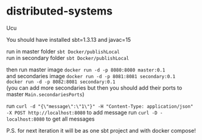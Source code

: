 # distributed-systems
Ucu

You should have installed sbt=1.3.13 and javac=15

run in master folder ```sbt Docker/publishLocal``` \
run in secondary folder ```sbt Docker/publishLocal```

then run master image ```docker run -d -p 8080:8080 master:0.1``` \
and secondaries image ```docker run -d -p 8081:8081 secondary:0.1``` \
```docker run -d -p 8082:8081 secondary:0.1``` \
(you can add more secondaries but then you should add their ports to master ```Main.secondariesPorts```)

run ```curl -d "{\"message\":\"1\"}" -H "Content-Type: application/json" -X POST http://localhost:8080``` to add message
run ```curl -D - localhost:8080```  to get all messages

P.S. for next iteration it will be as one sbt project and with docker compose!
